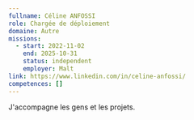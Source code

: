 ```yaml
---
fullname: Céline ANFOSSI
role: Chargée de déploiement
domaine: Autre
missions:
  - start: 2022-11-02
    end: 2025-10-31
    status: independent
    employer: Malt
link: https://www.linkedin.com/in/celine-anfossi/
competences: []
---
```

J'accompagne les gens et les projets.